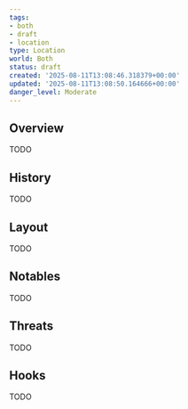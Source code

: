 ```yaml
---
tags:
- both
- draft
- location
type: Location
world: Both
status: draft
created: '2025-08-11T13:08:46.318379+00:00'
updated: '2025-08-11T13:08:50.164666+00:00'
danger_level: Moderate
---
```



## Overview

TODO
## History

TODO
## Layout

TODO
## Notables

TODO
## Threats

TODO
## Hooks

TODO
